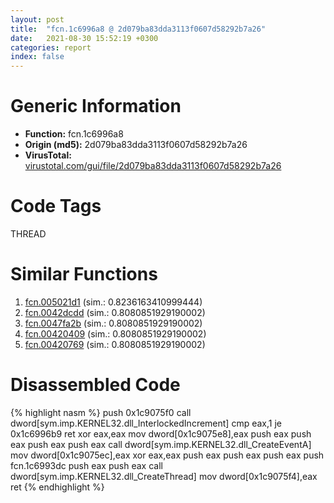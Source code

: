 ```yaml
---
layout: post
title:  "fcn.1c6996a8 @ 2d079ba83dda3113f0607d58292b7a26"
date:   2021-08-30 15:52:19 +0300
categories: report
index: false
---
```


# Generic Information
- **Function:** fcn.1c6996a8
- **Origin (md5):** 2d079ba83dda3113f0607d58292b7a26
- **VirusTotal:** [virustotal.com/gui/file/2d079ba83dda3113f0607d58292b7a26][virustotal_ref]

# Code Tags
<span class="tag" id="THREAD">THREAD</span>


# Similar Functions

1. [fcn.005021d1][similar_1_ref] (sim.: 0.8236163410999444)
2. [fcn.0042dcdd][similar_2_ref] (sim.: 0.8080851929190002)
3. [fcn.0047fa2b][similar_3_ref] (sim.: 0.8080851929190002)
4. [fcn.00420409][similar_4_ref] (sim.: 0.8080851929190002)
5. [fcn.00420769][similar_5_ref] (sim.: 0.8080851929190002)


# Disassembled Code

{% highlight nasm %}
push 0x1c9075f0
call dword[sym.imp.KERNEL32.dll_InterlockedIncrement]
cmp eax,1
je 0x1c6996b9
ret
xor eax,eax
mov dword[0x1c9075e8],eax
push eax
push eax
push eax
push eax
call dword[sym.imp.KERNEL32.dll_CreateEventA]
mov dword[0x1c9075ec],eax
xor eax,eax
push eax
push eax
push eax
push fcn.1c6993dc
push eax
push eax
call dword[sym.imp.KERNEL32.dll_CreateThread]
mov dword[0x1c9075f4],eax
ret
{% endhighlight %}


[similar_1_ref]: /report/fcn.005021d1@e2ba7f10eb234338a49853c34d7d9c56
[similar_2_ref]: /report/fcn.0042dcdd@ee2e4219e96936cd9ef5f09e021a8510
[similar_3_ref]: /report/fcn.0047fa2b@cd64783198de5872d050db281b6d529b
[similar_4_ref]: /report/fcn.00420409@4145a3cd012c27a513ec76436468549a
[similar_5_ref]: /report/fcn.00420769@c077742bdc6d4f2c0ca7d0e2a6a94acf
[virustotal_ref]: https://www.virustotal.com/gui/file/2d079ba83dda3113f0607d58292b7a26